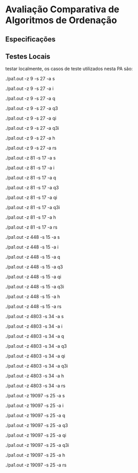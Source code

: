 # Avaliação Comparativa de Algoritmos de Ordenação
## Especificações


## Testes Locais
testar localmente, os casos de teste utilizados nesta PA são:

./pa1.out -z 9 -s 27 -a s

./pa1.out -z 9 -s 27 -a i

./pa1.out -z 9 -s 27 -a q

./pa1.out -z 9 -s 27 -a q3

./pa1.out -z 9 -s 27 -a qi

./pa1.out -z 9 -s 27 -a q3i

./pa1.out -z 9 -s 27 -a h

./pa1.out -z 9 -s 27 -a rs

./pa1.out -z 81 -s 17 -a s

./pa1.out -z 81 -s 17 -a i

./pa1.out -z 81 -s 17 -a q

./pa1.out -z 81 -s 17 -a q3

./pa1.out -z 81 -s 17 -a qi

./pa1.out -z 81 -s 17 -a q3i

./pa1.out -z 81 -s 17 -a h

./pa1.out -z 81 -s 17 -a rs

./pa1.out -z 448 -s 15 -a s

./pa1.out -z 448 -s 15 -a i

./pa1.out -z 448 -s 15 -a q

./pa1.out -z 448 -s 15 -a q3

./pa1.out -z 448 -s 15 -a qi

./pa1.out -z 448 -s 15 -a q3i

./pa1.out -z 448 -s 15 -a h

./pa1.out -z 448 -s 15 -a rs

./pa1.out -z 4803 -s 34 -a s

./pa1.out -z 4803 -s 34 -a i

./pa1.out -z 4803 -s 34 -a q

./pa1.out -z 4803 -s 34 -a q3

./pa1.out -z 4803 -s 34 -a qi

./pa1.out -z 4803 -s 34 -a q3i

./pa1.out -z 4803 -s 34 -a h

./pa1.out -z 4803 -s 34 -a rs

./pa1.out -z 19097 -s 25 -a s

./pa1.out -z 19097 -s 25 -a i

./pa1.out -z 19097 -s 25 -a q

./pa1.out -z 19097 -s 25 -a q3

./pa1.out -z 19097 -s 25 -a qi

./pa1.out -z 19097 -s 25 -a q3i

./pa1.out -z 19097 -s 25 -a h

./pa1.out -z 19097 -s 25 -a rs